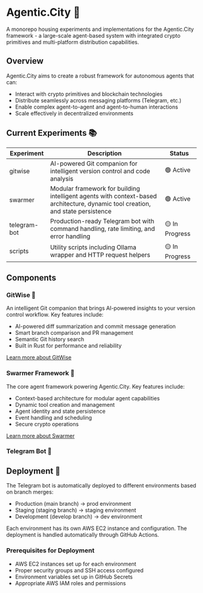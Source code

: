 # Agentic.City 🌆

A monorepo housing experiments and implementations for the Agentic.City framework - a large-scale agent-based system with integrated crypto primitives and multi-platform distribution capabilities.

## Overview

Agentic.City aims to create a robust framework for autonomous agents that can:
- Interact with crypto primitives and blockchain technologies
- Distribute seamlessly across messaging platforms (Telegram, etc.)
- Enable complex agent-to-agent and agent-to-human interactions
- Scale effectively in decentralized environments

## Current Experiments 📚

| Experiment | Description | Status |
|------------|-------------|---------|
| gitwise | AI-powered Git companion for intelligent version control and code analysis | 🟢 Active |
| swarmer | Modular framework for building intelligent agents with context-based architecture, dynamic tool creation, and state persistence | 🟢 Active |
| telegram-bot | Production-ready Telegram bot with command handling, rate limiting, and error handling | 🟡 In Progress |
| scripts | Utility scripts including Ollama wrapper and HTTP request helpers | 🟡 In Progress |

## Components

### GitWise 🌳

An intelligent Git companion that brings AI-powered insights to your version control workflow. Key features include:
- AI-powered diff summarization and commit message generation
- Smart branch comparison and PR management
- Semantic Git history search
- Built in Rust for performance and reliability

[Learn more about GitWise](./gitwise/README.md)

### Swarmer Framework 🤖

The core agent framework powering Agentic.City. Key features include:
- Context-based architecture for modular agent capabilities
- Dynamic tool creation and management
- Agent identity and state persistence
- Event handling and scheduling
- Secure crypto operations

[Learn more about Swarmer](./swarmer/README.md)

### Telegram Bot 🤖

## Deployment 🚀

The Telegram bot is automatically deployed to different environments based on branch merges:

- Production (main branch) -> prod environment
- Staging (staging branch) -> staging environment
- Development (develop branch) -> dev environment

Each environment has its own AWS EC2 instance and configuration. The deployment is handled automatically through GitHub Actions.

### Prerequisites for Deployment

- AWS EC2 instances set up for each environment
- Proper security groups and SSH access configured
- Environment variables set up in GitHub Secrets
- Appropriate AWS IAM roles and permissions